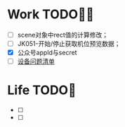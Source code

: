 # Work TODO👨‍💻
- [ ] scene对象中rect值的计算修改；
- [ ] JK051-开始/停止获取机位预览数据；
- [x] 公众号appId与secret
- [ ] [设备问题清单](https://docs.qq.com/doc/DVG5GQndmV2pVblZm)
# Life TODO🌻
- [ ] 
- [ ] 